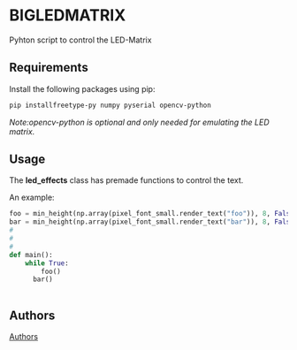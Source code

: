 # BIGLEDMATRIX

Pyhton script to control the LED-Matrix

## Requirements
Install the following packages using pip:
```bash
pip installfreetype-py numpy pyserial opencv-python
```
*Note:opencv-python is optional and only needed for emulating the LED matrix.*

## Usage

The **led_effects** class has premade functions to control the text.

An example:

```python
foo = min_height(np.array(pixel_font_small.render_text("foo")), 8, False)
bar = min_height(np.array(pixel_font_small.render_text("bar")), 8, False)
#
#
#
def main():
    while True:
        foo()
	  bar()
	
```



## Authors
[Authors](https://github.com/castortut/bigledmatrix)


